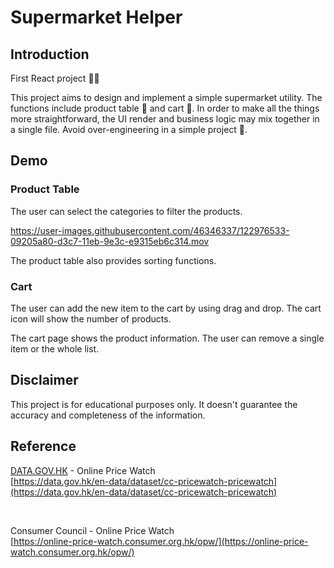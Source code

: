 # Supermarket Helper

## Introduction
First React project ✌🏻 

This project aims to design and implement a simple supermarket utility. The functions include product table 📝 and cart 🛒. In order to make all the things more straightforward, the UI render and business logic may mix together in a single file. Avoid over-engineering in a simple project 🔧.

## Demo
### Product Table
The user can select the categories to filter the products.

https://user-images.githubusercontent.com/46346337/122976533-09205a80-d3c7-11eb-9e3c-e9315eb6c314.mov

The product table also provides sorting functions.


### Cart
The user can add the new item to the cart by using drag and drop. The cart icon will show the number of products.

The cart page shows the product information. The user can remove a single item or the whole list.

## Disclaimer
This project is for educational purposes only. It doesn't guarantee the accuracy and completeness of the information.

## Reference
[DATA.GOV.HK](https://data.gov.hk/en/) - Online Price Watch <br />
[https://data.gov.hk/en-data/dataset/cc-pricewatch-pricewatch](https://data.gov.hk/en-data/dataset/cc-pricewatch-pricewatch)

<br />

Consumer Council - Online Price Watch <br />
[https://online-price-watch.consumer.org.hk/opw/](https://online-price-watch.consumer.org.hk/opw/)

